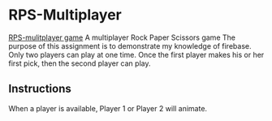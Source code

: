 # RPS-Multiplayer
[RPS-mulitplayer game](https://armonkahil.github.io/RPS-Multiplayer/)
A multiplayer Rock Paper Scissors game
The purpose of this assignment is to demonstrate my knowledge of firebase. Only two players can play at one time. Once the first player makes his or her first pick, then the second player can play.

## Instructions
When a player is available, Player 1 or Player 2 will animate.
